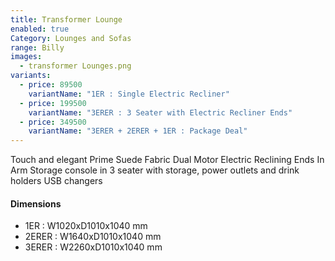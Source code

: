```yaml
---
title: Transformer Lounge
enabled: true
Category: Lounges and Sofas
range: Billy
images:
  - transformer Lounges.png
variants:
  - price: 89500
    variantName: "1ER : Single Electric Recliner"
  - price: 199500
    variantName: "3ERER : 3 Seater with Electric Recliner Ends"
  - price: 349500
    variantName: "3ERER + 2ERER + 1ER : Package Deal"
---
```


Touch and elegant Prime Suede Fabric
Dual Motor Electric Reclining Ends
In Arm Storage
console in 3 seater with storage, power outlets and drink holders
USB changers

#### Dimensions

* 1ER : W1020xD1010x1040 mm
* 2ERER : W1640xD1010x1040 mm
* 3ERER : W2260xD1010x1040 mm
